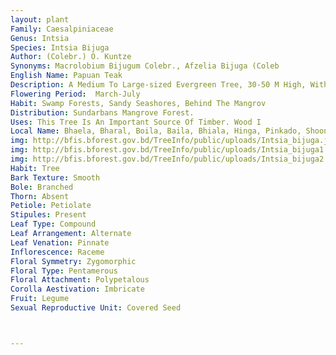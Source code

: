 ```yaml
---
layout: plant
Family: Caesalpiniaceae
Genus: Intsia
Species: Intsia Bijuga
Author: (Colebr.) O. Kuntze
Synonyms: Macrolobium Bijugum Colebr., Afzelia Bijuga (Coleb
English Name: Papuan Teak
Description: A Medium To Large-sized Evergreen Tree, 30-50 M High, With Bole 14 M Long, And Spreading Canopy, Slightly Buttressed At The Base Of The Trunk, Young Shoots Minutely Pubescent Or Quite Glabrous. Leaves Abruptly Pinnate, 15-45 Cm Long, Stipulate, Stipules Very Small, C 1 Ã— 1 Mm, Rachis 1.5-3.5 Cm Long, While Young, Minutely Pubescent, Leaflets 2-3 Pairs, Rarely 1 Pair, 5-12 Ã— 2.5-5.5 Cm, Opposite Or Somewhat Alternate, Ovate To Broadly Elliptic, Entire, Glabrous Except For A Strip Of Hairs On The Midrib At Lower Side, Chartaceous, Obtuse To Rarely Retuse, Petioles 2.5-5.5 Cm Long And Petiolules 2-7 Mm Long. Inflorescence 5-10 Cm Long, Axillary To Dense Terminal Panicles, Glabrous To Greyish Pubescent. Flowers Small, White Or Pink. Calyx Tube 7-10 Mm Long, Sepals 4, Unequal, 1.0-1.2 Ã— 0.6-0.8 Cm, Ovate To Obovate, Greenish, Glabrous To Hairy Outside, Imbricate. Petals White, Turning Pink, Later On Red Or Purple, 2-3 Ã— 1.0-1.5 Cm With 5 Mm Long Claw. Fertile Stamens C 3 Cm Long, Filaments Red Or Purple, Anthers 2 Mm Long, Staminodes 4-7, Up To 10 Mm Long. Ovary Shortly Stipitate, Pubescent, Style C 4 Cm Long, Pubescent At The Base. Fruit A Pod, 14-20 Ã— 4-7 Cm, Oblong, Varying In Shape, Woody Or Thickly Coriaceous, Glabrous, Apiculate, Curved. Seeds 1-many, 2.0-3.5 Cm Long, Black, More Or Less Orbicular, Much Compressed With A Cup-shaped Aril.
Flowering Period:  March-July
Habit: Swamp Forests, Sandy Seashores, Behind The Mangrov
Distribution: Sundarbans Mangrove Forest.
Uses: This Tree Is An Important Source Of Timber. Wood I
Local Name: Bhaela, Bharal, Boila, Baila, Bhiala, Hinga, Pinkado, Shoondul, 
img: http://bfis.bforest.gov.bd/TreeInfo/public/uploads/Intsia_bijuga.jpg
img: http://bfis.bforest.gov.bd/TreeInfo/public/uploads/Intsia_bijuga1.jpg
img: http://bfis.bforest.gov.bd/TreeInfo/public/uploads/Intsia_bijuga2.jpg
Habit: Tree
Bark Texture: Smooth
Bole: Branched
Thorn: Absent
Petiole: Petiolate
Stipules: Present
Leaf Type: Compound
Leaf Arrangement: Alternate
Leaf Venation: Pinnate
Inflorescence: Raceme
Floral Symmetry: Zygomorphic
Floral Type: Pentamerous
Floral Attachment: Polypetalous
Corolla Aestivation: Imbricate
Fruit: Legume
Sexual Reproductive Unit: Covered Seed



---
```


